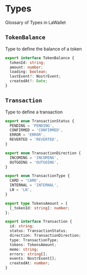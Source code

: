 # Types

Glossary of Types in LaWallet

## `TokenBalance`

Type to define the balance of a token

```ts [TokenBalance.ts]
export interface TokenBalance {
  tokenId: string;
  amount: number;
  loading: boolean;
  lastEvent?: NostrEvent;
  createdAt?: Date;
}
```

## `Transaction`

Type to define a transaction

```ts [Transaction.ts]
export enum TransactionStatus {
  PENDING = 'PENDING',
  CONFIRMED = 'CONFIRMED',
  ERROR = 'ERROR',
  REVERTED = 'REVERTED',
}

export enum TransactionDirection {
  INCOMING = 'INCOMING',
  OUTGOING = 'OUTGOING',
}

export enum TransactionType {
  CARD = 'CARD',
  INTERNAL = 'INTERNAL',
  LN = 'LN',
}

export type TokensAmount = {
  [_tokenId: string]: number;
};

export interface Transaction {
  id: string;
  status: TransactionStatus;
  direction: TransactionDirection;
  type: TransactionType;
  tokens: TokensAmount;
  memo: string;
  errors: string[];
  events: NostrEvent[];
  createdAt: number;
}
```
